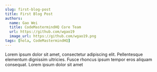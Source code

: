 ```yaml
---
slug: first-blog-post
title: First Blog Post
authors:
  name: Gao Wei
  title: CodeMastermindHQ Core Team
  url: https://github.com/wgao19
  image_url: https://github.com/wgao19.png
tags: [hola, CodeMastermindHQ]
---
```


Lorem ipsum dolor sit amet, consectetur adipiscing elit. Pellentesque elementum dignissim ultricies. Fusce rhoncus ipsum tempor eros aliquam consequat. Lorem ipsum dolor sit amet
